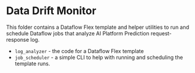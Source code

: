 # Data Drift Monitor

This folder contains a Dataflow Flex template and helper utilities to run and schedule Dataflow jobs that analyze AI Platform Prediction request-response log.

- `log_analyzer` - the code for a Dataflow Flex template
- `job_scheduler` - a simple CLI to help with running and scheduling the template runs.

